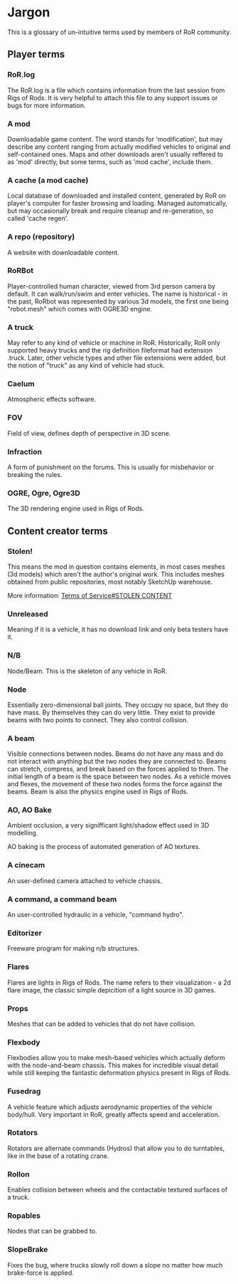 # Jargon

This is a glossary of un-intuitive terms used by members of RoR community.


## Player terms

### RoR.log
The RoR.log is a file which contains information from the last session from Rigs of Rods. It is very helpful to attach this file to any support issues or bugs for more information.

### A mod

Downloadable game content. The word stands for 'modification', but may describe any content ranging from actually modified vehicles to original and self-contained ones. Maps and other downloads aren't usually reffered to as 'mod' directly, but some terms, such as 'mod cache', include them.

### A cache (a mod cache)

Local database of downloaded and installed content, generated by RoR on player's computer for faster browsing and loading. Managed automatically, but may occasionally break and require cleanup and re-generation, so called 'cache regen'.

### A repo (repository)

A website with downloadable content.

### RoRBot

Player-controlled human character, viewed from 3rd person camera by default. It can walk/run/swim and enter vehicles. The name is historical - in the past, RoRbot was represented by various 3d models, the first one being "robot.mesh" which comes with OGRE3D engine.

### A truck

May refer to any kind of vehicle or machine in RoR.
Historically, RoR only supported heavy trucks and the rig definition fileformat had extension .truck.
Later, other vehicle types and other file extensions were added, but the notion of "truck" as any kind of vehicle had stuck.

### Caelum

Atmospheric effects software.

### FOV

Field of view, defines depth of perspective in 3D scene.

### Infraction

A form of punishment on the forums. This is usually for misbehavior or breaking the rules.

### OGRE, Ogre, Ogre3D

The 3D rendering engine used in Rigs of Rods.

## Content creator terms

### Stolen!

This means the mod in question contains elements, in most cases meshes (3d models) which aren't the author's original work. This includes meshes obtained from public repositories, most notably SketchUp warehouse.

More information: [Terms of Service#STOLEN CONTENT](/rules/terms-of-service/#stolen-content)

### Unreleased

Meaning if it is a vehicle, it has no download link and only beta testers have it.

### N/B

Node/Beam. This is the skeleton of any vehicle in RoR.

### Node

Essentially zero-dimensional ball joints. They occupy no space, but they do have mass. By themselves they can do very little. They exist to provide beams with two points to connect. They also control collision.

### A beam

Visible connections between nodes. Beams do not have any mass and do not interact with anything but the two nodes they are connected to. Beams can stretch, compress, and break based on the forces applied to them. The initial length of a beam is the space between two nodes. As a vehicle moves and flexes, the movement of these two nodes forms the force against the beams. Beam is also the physics engine used in Rigs of Rods.

### AO, AO Bake

Ambient occlusion, a very signifficant light/shadow effect used in 3D modelling.

AO baking is the process of automated generation of AO textures.

### A cinecam

An user-defined camera attached to vehicle chassis.

### A command, a command beam

An user-controlled hydraulic in a vehicle, "command hydro".

### Editorizer

Freeware program for making n/b structures.

### Flares

Flares are lights in Rigs of Rods. The name refers to their visualization - a 2d flare image, the classic simple depicition of a light source in 3D games.

### Props

Meshes that can be added to vehicles that do not have collision.

### Flexbody

Flexbodies allow you to make mesh-based vehicles which actually deform with the node-and-beam chassis. This makes for incredible visual detail while still keeping the fantastic deformation physics present in Rigs of Rods.

### Fusedrag

A vehicle feature which adjusts aerodynamic properties of the vehicle body/hull. Very important in RoR, greatly affects speed and acceleration.

### Rotators

Rotators are alternate commands (Hydros) that allow you to do turntables, like in the base of a rotating crane.

### Rollon

Enables collision between wheels and the contactable textured surfaces of a truck.

### Ropables

Nodes that can be grabbed to.

### SlopeBrake

Fixes the bug, where trucks slowly roll down a slope no matter how much brake-force is applied.
